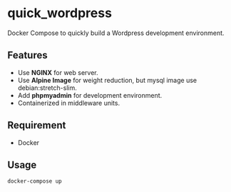 # quick_wordpress
Docker Compose to quickly build a Wordpress development environment.

## Features
* Use **NGINX** for web server.
* Use **Alpine Image** for weight reduction, but mysql image use debian:stretch-slim.
* Add **phpmyadmin** for development environment.
* Containerized in middleware units.

## Requirement
* Docker


## Usage
```bash
docker-compose up
```